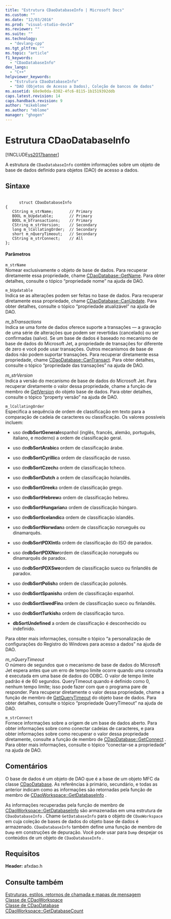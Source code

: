 ```yaml
---
title: "Estrutura CDaoDatabaseInfo | Microsoft Docs"
ms.custom: ""
ms.date: "12/03/2016"
ms.prod: "visual-studio-dev14"
ms.reviewer: ""
ms.suite: ""
ms.technology: 
  - "devlang-cpp"
ms.tgt_pltfrm: ""
ms.topic: "article"
f1_keywords: 
  - "CDaoDatabaseInfo"
dev_langs: 
  - "C++"
helpviewer_keywords: 
  - "Estrutura CDaoDatabaseInfo"
  - "DAO (Objetos de Acesso a Dados), Coleção de bancos de dados"
ms.assetid: 68e9e0da-8382-4fc6-8115-1b1519392ddb
caps.latest.revision: 14
caps.handback.revision: 9
author: "mikeblome"
ms.author: "mblome"
manager: "ghogen"
---
```

# Estrutura CDaoDatabaseInfo
[!INCLUDE[vs2017banner](../../assembler/inline/includes/vs2017banner.md)]

A estrutura de `CDaoDatabaseInfo` contém informações sobre um objeto de base de dados definido para objetos \(DAO\) de acesso a dados.  
  
## Sintaxe  
  
```  
  
      struct CDaoDatabaseInfo  
{  
   CString m_strName;       // Primary  
   BOOL m_bUpdatable;       // Primary  
   BOOL m_bTransactions;    // Primary  
   CString m_strVersion;    // Secondary  
   long m_lCollatingOrder;  // Secondary  
   short m_nQueryTimeout;   // Secondary  
   CString m_strConnect;    // All  
};  
```  
  
#### Parâmetros  
 `m_strName`  
 Nomear exclusivamente o objeto de base de dados.  Para recuperar diretamente essa propriedade, chame [CDaoDatabase::GetName](../Topic/CDaoDatabase::GetName.md).  Para obter detalhes, consulte o tópico “propriedade nome” na ajuda de DAO.  
  
 `m_bUpdatable`  
 Indica se as alterações podem ser feitas no base de dados.  Para recuperar diretamente essa propriedade, chame [CDaoDatabase::CanUpdate](../Topic/CDaoDatabase::CanUpdate.md).  Para obter detalhes, consulte o tópico “propriedade atualizável” na ajuda de DAO.  
  
 *m\_bTransactions*  
 Indica se uma fonte de dados oferece suporte a transações — a gravação de uma série de alterações que podem ser revertidas \(cancelado\) ou ser confirmadas \(salvo\).  Se um base de dados é baseado no mecanismo de base de dados do Microsoft Jet, a propriedade de transações for diferente de zero e você pode usar transações.  Outros mecanismos de base de dados não podem suportar transações.  Para recuperar diretamente essa propriedade, chame [CDaoDatabase::CanTransact](../Topic/CDaoDatabase::CanTransact.md).  Para obter detalhes, consulte o tópico “propriedade das transações” na ajuda de DAO.  
  
 *m\_strVersion*  
 Indica a versão do mecanismo de base de dados do Microsoft Jet.  Para recuperar diretamente o valor dessa propriedade, chame a função de membro de [GetVersion](../Topic/CDaoDatabase::GetVersion.md) do objeto base de dados.  Para obter detalhes, consulte o tópico “property versão” na ajuda de DAO.  
  
 `m_lCollatingOrder`  
 Especifica a sequência de ordem de classificação em texto para a comparação de cadeia de caracteres ou classificação.  Os valores possíveis incluem:  
  
-   uso de**dbSortGeneral**espanhol \(inglês, francês, alemão, português, italiano, e moderno\) a ordem de classificação geral.  
  
-   uso de**dbSortArabic**a ordem de classificação árabe.  
  
-   uso de**dbSortCyrillic**a ordem de classificação de russo.  
  
-   uso de**dbSortCzech**a ordem de classificação tcheco.  
  
-   uso de**dbSortDutch** a ordem de classificação holandês.  
  
-   uso de**dbSortGreek**a ordem de classificação grego.  
  
-   uso de**dbSortHebrew**a ordem de classificação hebreu.  
  
-   uso de**dbSortHungarian**a ordem de classificação húngaro.  
  
-   uso de**dbSortIcelandic**a ordem de classificação islandês.  
  
-   uso de**dbSortNorwdan**a ordem de classificação norueguês ou dinamarquês.  
  
-   uso de**dbSortPDXIntl**a ordem de classificação do ISO de paradox.  
  
-   uso de**dbSortPDXNor**ordem de classificação norueguês ou dinamarquês de paradox.  
  
-   uso de**dbSortPDXSwe**ordem de classificação sueco ou finlandês de paradox.  
  
-   uso de**dbSortPolish**a ordem de classificação polonês.  
  
-   uso de**dbSortSpanish**a ordem de classificação espanhol.  
  
-   uso de**dbSortSwedFin**a ordem de classificação sueco ou finlandês.  
  
-   uso de**dbSortTurkish**a ordem de classificação turco.  
  
-   **dbSortUndefined** a ordem de classificação é desconhecido ou indefinido.  
  
 Para obter mais informações, consulte o tópico “a personalização de configurações do Registro do Windows para acesso a dados” na ajuda de DAO.  
  
 *m\_nQueryTimeout*  
 O número de segundos que o mecanismo de base de dados do Microsoft Jet espera antes que um erro de tempo limite ocorre quando uma consulta é executada em uma base de dados do ODBC.  O valor de tempo limite padrão é de 60 segundos.  QueryTimeout quando é definido como 0, nenhum tempo limite; isso pode fazer com que o programa pare de responder.  Para recuperar diretamente o valor dessa propriedade, chame a função de membro de [GetQueryTimeout](../Topic/CDaoDatabase::GetQueryTimeout.md) do objeto base de dados.  Para obter detalhes, consulte o tópico “propriedade QueryTimeout” na ajuda de DAO.  
  
 `m_strConnect`  
 Fornece informações sobre a origem de um base de dados aberto.  Para obter informações sobre como conectar cadeias de caracteres, e para obter informações sobre como recuperar o valor dessa propriedade diretamente, consulte a função de membro de [CDaoDatabase::GetConnect](../Topic/CDaoDatabase::GetConnect.md) .  Para obter mais informações, consulte o tópico “conectar\-se a propriedade” na ajuda de DAO.  
  
## Comentários  
 O base de dados é um objeto de DAO que é a base de um objeto MFC da classe [CDaoDatabase](../../mfc/reference/cdaodatabase-class.md).  As referências à primário, secundário, e todas as anterior indicam como as informações são retornadas pela função de membro de [CDaoWorkspace::GetDatabaseInfo](../Topic/CDaoWorkspace::GetDatabaseInfo.md) .  
  
 As informações recuperadas pela função de membro de [CDaoWorkspace::GetDatabaseInfo](../Topic/CDaoWorkspace::GetDatabaseInfo.md) são armazenadas em uma estrutura de `CDaoDatabaseInfo` .  Chame `GetDatabaseInfo` para o objeto de `CDaoWorkspace` em cuja coleção de bases de dados do objeto base de dados é armazenado.  `CDaoDatabaseInfo` também define uma função de membro de `Dump` em construções de depuração.  Você pode usar para `Dump` despejar os conteúdos de um objeto de `CDaoDatabaseInfo` .  
  
## Requisitos  
 **Header:** afxdao.h  
  
## Consulte também  
 [Estruturas, estilos, retornos de chamada e mapas de mensagem](../../mfc/reference/structures-styles-callbacks-and-message-maps.md)   
 [Classe de CDaoWorkspace](../../mfc/reference/cdaoworkspace-class.md)   
 [Classe de CDaoDatabase](../../mfc/reference/cdaodatabase-class.md)   
 [CDaoWorkspace::GetDatabaseCount](../Topic/CDaoWorkspace::GetDatabaseCount.md)